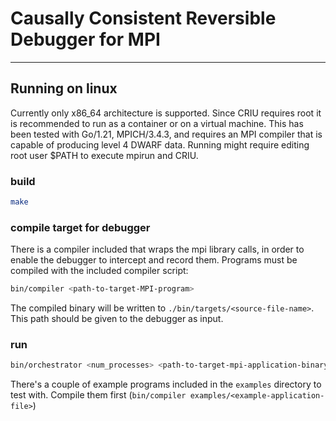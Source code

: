 # Causally Consistent Reversible Debugger for MPI

---

## Running on linux
Currently only x86_64 architecture is supported. Since CRIU requires root it is recommended to run as a container or on a virtual machine. This has been tested with Go/1.21, MPICH/3.4.3, and requires an MPI compiler that is capable of producing level 4 DWARF data. Running might require editing root user $PATH to execute mpirun and CRIU.

### build

```bash
make
```
### compile target for debugger
There is a compiler included that wraps the mpi library calls, in order to enable the debugger to intercept and record them.
Programs must be compiled with the included compiler script:

```sh
bin/compiler <path-to-target-MPI-program>
```
The compiled binary will be written to `./bin/targets/<source-file-name>`. This path should be given to the debugger as input.

### run
```sh
bin/orchestrator <num_processes> <path-to-target-mpi-application-binary> <criu|dmtcp>
```


There's a couple of example programs included in the `examples` directory to test with.
Compile them first (`bin/compiler examples/<example-application-file>`)



<br>
<br>
